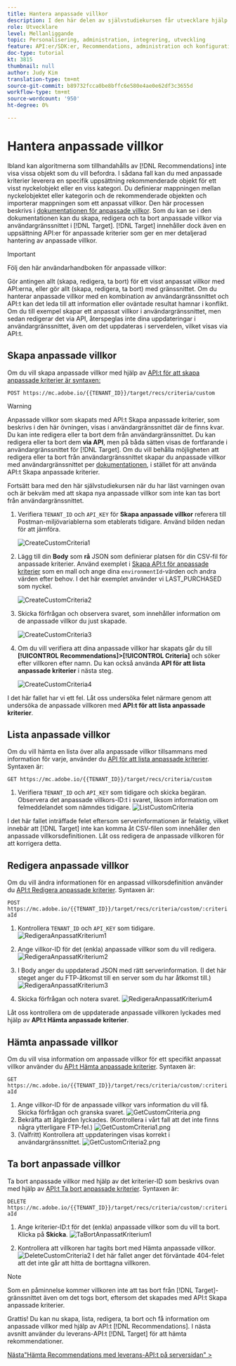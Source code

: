 ```yaml
---
title: Hantera anpassade villkor
description: I den här delen av självstudiekursen får utvecklare hjälp med att använda Adobe Target API:er för att hantera, skapa, lista, redigera, hämta och ta bort villkor för Adobe Target Recommendations.
role: Utvecklare
level: Mellanliggande
topic: Personalisering, administration, integrering, utveckling
feature: API:er/SDK:er, Recommendations, administration och konfiguration
doc-type: tutorial
kt: 3815
thumbnail: null
author: Judy Kim
translation-type: tm+mt
source-git-commit: b89732fcca0be8bffc6e580e4ae0e62df3c3655d
workflow-type: tm+mt
source-wordcount: '950'
ht-degree: 0%

---
```



# Hantera anpassade villkor

Ibland kan algoritmerna som tillhandahålls av [!DNL Recommendations] inte visa vissa objekt som du vill befordra. I sådana fall kan du med anpassade kriterier leverera en specifik uppsättning rekommenderade objekt för ett visst nyckelobjekt eller en viss kategori. Du definierar mappningen mellan nyckelobjektet eller kategorin och de rekommenderade objekten och importerar mappningen som ett anpassat villkor. Den här processen beskrivs i [dokumentationen för anpassade villkor](https://docs.adobe.com/content/help/en/target/using/recommendations/criteria/recommendations-csv.html). Som du kan se i den dokumentationen kan du skapa, redigera och ta bort anpassade villkor via användargränssnittet i [!DNL Target]. [!DNL Target] innehåller dock även en uppsättning API:er för anpassade kriterier som ger en mer detaljerad hantering av anpassade villkor.

>[!IMPORTANT]
>
>Följ den här användarhandboken för anpassade villkor:
>
> Gör antingen allt (skapa, redigera, ta bort) för ett visst anpassat villkor med API:erna, eller gör allt (skapa, redigera, ta bort) med gränssnittet. Om du hanterar anpassade villkor med en kombination av användargränssnittet och API:t kan det leda till att information eller oväntade resultat hamnar i konflikt. Om du till exempel skapar ett anpassat villkor i användargränssnittet, men sedan redigerar det via API, återspeglas inte dina uppdateringar i användargränssnittet, även om det uppdateras i serverdelen, vilket visas via API:t.

## Skapa anpassade villkor

Om du vill skapa anpassade villkor med hjälp av [API:t för att skapa anpassade kriterier är syntaxen:](https://developers.adobetarget.com/api/recommendations/#operation/createCriteriaCustom)

`POST https://mc.adobe.io/{{TENANT_ID}}/target/recs/criteria/custom`

>[!WARNING]
>
>Anpassade villkor som skapats med API:t Skapa anpassade kriterier, som beskrivs i den här övningen, visas i användargränssnittet där de finns kvar. Du kan inte redigera eller ta bort dem från användargränssnittet. Du kan redigera eller ta bort dem **via API**, men på båda sätten visas de fortfarande i användargränssnittet för [!DNL Target]. Om du vill behålla möjligheten att redigera eller ta bort från användargränssnittet skapar du anpassade villkor med användargränssnittet per [dokumentationen](https://docs.adobe.com/content/help/en/target/using/recommendations/criteria/recommendations-csv.html), i stället för att använda API:t Skapa anpassade kriterier.

Fortsätt bara med den här självstudiekursen när du har läst varningen ovan och är bekväm med att skapa nya anpassade villkor som inte kan tas bort från användargränssnittet.

1. Verifiera `TENANT_ID` och `API_KEY` för **Skapa anpassade villkor** referera till Postman-miljövariablerna som etablerats tidigare. Använd bilden nedan för att jämföra.

   ![CreateCustomCriteria1](assets/CreateCustomCriteria1.png)

2. Lägg till din **Body** som **rå** JSON som definierar platsen för din CSV-fil för anpassade kriterier. Använd exemplet i [Skapa API:t för anpassade kriterier](https://developers.adobetarget.com/api/recommendations/#operation/getAllCriteriaCustom) som en mall och ange dina `environmentId`-värden och andra värden efter behov. I det här exemplet använder vi LAST_PURCHASED som nyckel.

   ![CreateCustomCriteria2](assets/CreateCustomCriteria2.png)

3. Skicka förfrågan och observera svaret, som innehåller information om de anpassade villkor du just skapade.

   ![CreateCustomCriteria3](assets/CreateCustomCriteria3.png)

4. Om du vill verifiera att dina anpassade villkor har skapats går du till **[!UICONTROL Recommendations]>[!UICONTROL Criteria]** och söker efter villkoren efter namn. Du kan också använda **API för att lista anpassade kriterier** i nästa steg.

   ![CreateCustomCriteria4](assets/CreateCustomCriteria4.png)

I det här fallet har vi ett fel. Låt oss undersöka felet närmare genom att undersöka de anpassade villkoren med **API:t för att lista anpassade kriterier**.

## Lista anpassade villkor

Om du vill hämta en lista över alla anpassade villkor tillsammans med information för varje, använder du [API för att lista anpassade kriterier](https://developers.adobetarget.com/api/recommendations/#operation/getAllCriteriaCustom). Syntaxen är:

`GET https://mc.adobe.io/{{TENANT_ID}}/target/recs/criteria/custom`

1. Verifiera `TENANT_ID` och `API_KEY` som tidigare och skicka begäran. Observera det anpassade villkors-ID:t i svaret, liksom information om felmeddelandet som nämndes tidigare.
   ![ListCustomCriteria](assets/ListCustomCriteria.png)

I det här fallet inträffade felet eftersom serverinformationen är felaktig, vilket innebär att [!DNL Target] inte kan komma åt CSV-filen som innehåller den anpassade villkorsdefinitionen. Låt oss redigera de anpassade villkoren för att korrigera detta.

## Redigera anpassade villkor

Om du vill ändra informationen för en anpassad villkorsdefinition använder du [API:t Redigera anpassade kriterier](https://developers.adobetarget.com/api/recommendations/#operation/updateCriteriaCustom). Syntaxen är:

`POST https://mc.adobe.io/{{TENANT_ID}}/target/recs/criteria/custom/:criteriaId`

1. Kontrollera `TENANT_ID` och `API_KEY` som tidigare.
   ![RedigeraAnpassatKriterium1](assets/EditCustomCriteria1.png)

1. Ange villkor-ID för det (enkla) anpassade villkor som du vill redigera.
   ![RedigeraAnpassatKriterium2](assets/EditCustomCriteria2.png)

1. I Body anger du uppdaterad JSON med rätt serverinformation. (I det här steget anger du FTP-åtkomst till en server som du har åtkomst till.)
   ![RedigeraAnpassatKriterium3](assets/EditCustomCriteria3.png)

1. Skicka förfrågan och notera svaret.
   ![RedigeraAnpassatKriterium4](assets/EditCustomCriteria4.png)

Låt oss kontrollera om de uppdaterade anpassade villkoren lyckades med hjälp av **API:t Hämta anpassade kriterier**.

## Hämta anpassade villkor

Om du vill visa information om anpassade villkor för ett specifikt anpassat villkor använder du [API:t Hämta anpassade kriterier](https://developers.adobetarget.com/api/recommendations/#operation/getCriteriaCustom). Syntaxen är:

`GET https://mc.adobe.io/{{TENANT_ID}}/target/recs/criteria/custom/:criteriaId`

1. Ange villkor-ID för de anpassade villkor vars information du vill få. Skicka förfrågan och granska svaret.
   ![GetCustomCriteria.png](assets/GetCustomCriteria.png)
1. Bekräfta att åtgärden lyckades. (Kontrollera i vårt fall att det inte finns några ytterligare FTP-fel.)
   ![GetCustomCriteria1.png](assets/GetCustomCriteria1.png)
1. (Valfritt) Kontrollera att uppdateringen visas korrekt i användargränssnittet.
   ![GetCustomCriteria2.png](assets/GetCustomCriteria2.png)

## Ta bort anpassade villkor

Ta bort anpassade villkor med hjälp av det kriterier-ID som beskrivs ovan med hjälp av [API:t Ta bort anpassade kriterier](https://developers.adobetarget.com/api/recommendations/#operation/deleteCriteriaCustom). Syntaxen är:

`DELETE https://mc.adobe.io/{{TENANT_ID}}/target/recs/criteria/custom/:criteriaId`

1. Ange kriterier-ID:t för det (enkla) anpassade villkor som du vill ta bort. Klicka på **Skicka**.
   ![TaBortAnpassatKriterium1](assets/DeleteCustomCriteria1.png)

1. Kontrollera att villkoren har tagits bort med Hämta anpassade villkor.
   ![DeleteCustomCriteria2](assets/DeleteCustomCriteria2.png)
I det här fallet anger det förväntade 404-felet att det inte går att hitta de borttagna villkoren.

>[!NOTE]
>Som en påminnelse kommer villkoren inte att tas bort från [!DNL Target]-gränssnittet även om det togs bort, eftersom det skapades med API:t Skapa anpassade kriterier.

Grattis! Du kan nu skapa, lista, redigera, ta bort och få information om anpassade villkor med hjälp av API:t [!DNL Recommendations]. I nästa avsnitt använder du leverans-API:t [!DNL Target] för att hämta rekommendationer.

[Nästa&quot;Hämta Recommendations med leverans-API:t på serversidan&quot; >](fetch-recs-server-side-delivery-api.md)

